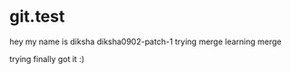 # git.test
hey my name is diksha
diksha0902-patch-1
trying merge
learning merge

trying
finally got it :)